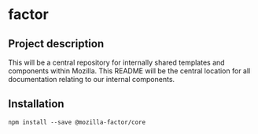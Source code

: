 # factor

## Project description

This will be a central repository for internally shared templates and components within Mozilla. This README will be the central location for all documentation relating to our internal components.

## Installation

```
npm install --save @mozilla-factor/core
```
